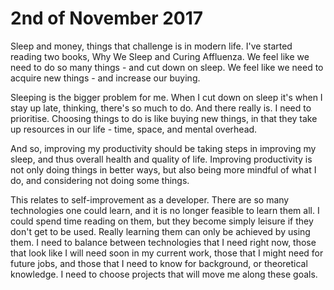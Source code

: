 2nd of November 2017
====================

Sleep and money, things that challenge is in modern life.
I've started reading two books, Why We Sleep and Curing Affluenza.
We feel like we need to do so many things - and cut down on sleep.
We feel like we need to acquire new things - and increase our buying.

Sleeping is the bigger problem for me.
When I cut down on sleep it's when I stay up late, thinking, there's so much
to do. And there really is. I need to prioritise. 
Choosing things to do is like buying new things, in that they take up
resources in our life - time, space, and mental overhead.

And so, improving my productivity should be taking steps in improving my
sleep, and thus overall health and quality of life. 
Improving productivity is not only doing things in better ways, 
but also being more mindful of what I do, and considering not doing some things.

This relates to self-improvement as a developer.
There are so many technologies one could learn, and it is no longer feasible
to learn them all. 
I could spend time reading on them, but they become simply leisure if they
don't get to be used. Really learning them can only be achieved by using them.
I need to balance between technologies that I need right now, 
those that look like I will need soon in my current work, 
those that I might need for future jobs,
and those that I need to know for background, or theoretical knowledge.
I need to choose projects that will move me along these goals.

